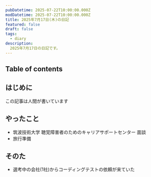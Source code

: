 ```yaml
---
pubDatetime: 2025-07-22T10:00:00.000Z
modDatetime: 2025-07-22T10:00:00.000Z
title: 2025年7月17日(木)の日記
featured: false
draft: false
tags:
  - diary
description:
  2025年7月17日の日記です。
---
```


## Table of contents

## はじめに

この記事は人間が書いています

## やったこと

- 筑波技術大学 聴覚障害者のためのキャリアサポートセンター 面談
- 旅行準備

## そのた

- 選考中の会社(1社)からコーディングテストの依頼が来ていた

